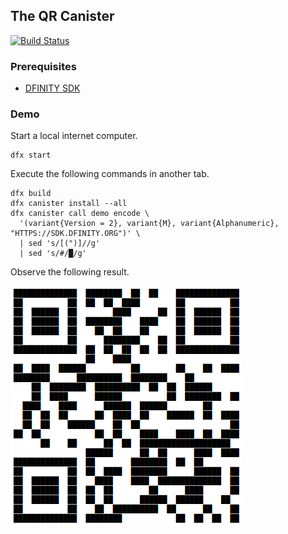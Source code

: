 ## The QR Canister
[![Build Status](https://travis-ci.org/enzoh/motoko-qr.svg?branch=master)](https://travis-ci.org/enzoh/motoko-qr?branch=master)

### Prerequisites

- [DFINITY SDK](https://sdk.dfinity.org)

### Demo

Start a local internet computer.

```
dfx start
```

Execute the following commands in another tab.

```
dfx build
dfx canister install --all
dfx canister call demo encode \
  '(variant{Version = 2}, variant{M}, variant{Alphanumeric}, "HTTPS://SDK.DFINITY.ORG")' \
  | sed 's/[(")]//g'
  | sed 's/#/█/g'
```

Observe the following result.

![Result](img/demo.png)
